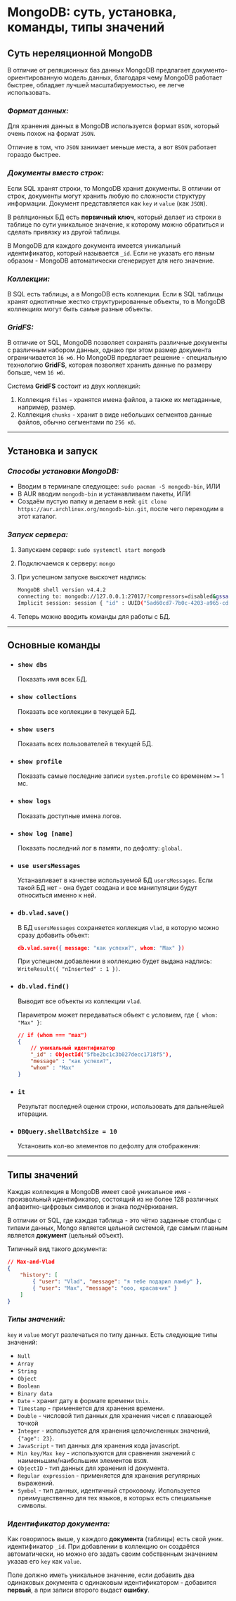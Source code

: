 # MongoDB: суть, установка, команды, типы значений

## Суть нереляционной MongoDB

В отличие от реляционных баз данных MongoDB предлагает документо-ориентированную модель данных, благодаря чему MongoDB работает быстрее, обладает лучшей масштабируемостью, ее легче использовать.

### ***Формат данных:***

Для хранения данных в MongoDB используется формат `BSON`, который очень похож на формат `JSON`.

Отличие в том, что `JSON` занимает меньше места, а вот `BSON` работает гораздо быстрее.

### ***Документы вместо строк:***

Если SQL хранят строки, то MongoDB хранит документы. В отличии от строк, документы могут хранить любую по сложности структуру информации. Документ представляется как `key` и `value` (как `JSON`).

В реляционных БД есть **первичный ключ**, который делает из строки в таблице по сути уникальное значение, к которому можно обратиться и сделать привязку из другой таблицы.

В MongoDB для каждого документа имеется уникальный идентификатор, который называется `_id`. Если не указать его явным образом - MongoDB автоматически сгенерирует для него значение.

### ***Коллекции:***

В SQL есть таблицы, а в MongoDB есть коллекции. Если в SQL таблицы хранят однотипные жестко структурированные объекты, то в MongoDB коллекциях могут быть самые разные объекты.

### ***GridFS:***

В отличие от SQL, MongoDB позволяет сохранять различные документы с различным набором данных, однако при этом размер документа ограничивается `16 мб`. Но MongoDB предлагает решение - специальную технологию **GridFS**, которая позволяет хранить данные по размеру больше, чем `16 мб`.

Система **GridFS** состоит из двух коллекций:

1. Коллекция `files` - хранятся имена файлов, а также их метаданные, например, размер. 
2. Коллекция `chunks` - хранит в виде небольших сегментов данные файлов, обычно сегментами по `256 кб`.
***

## Установка и запуск

### ***Способы установки MongoDB:***

* Вводим в терминале следующее: `sudo pacman -S mongodb-bin`, ИЛИ
* В AUR вводим `mongodb-bin` и устанавливаем пакеты, ИЛИ
* Создаём пустую папку и делаем в ней: `git clone https://aur.archlinux.org/mongodb-bin.git`, после чего переходим в этот каталог.

### ***Запуск сервера:***

1. Запускаем сервер: `sudo systemctl start mongodb`
2. Подключаемся к серверу: `mongo`
3. При успешном запуске выскочет надпись:

    ```bash
    MongoDB shell version v4.4.2
    connecting to: mongodb://127.0.0.1:27017/?compressors=disabled&gssapiServiceName=mongodb
    Implicit session: session { "id" : UUID("5ad60cd7-7b0c-4203-a965-cd0748b0ef86") }
    ``` 
4. Теперь можно вводить команды для работы с БД.
***

## Основные команды

* ### `show dbs` 
    Показать имя всех БД.

* ### `show collections`
    Показать все коллекции в текущей БД.

* ### `show users`        
    Показать всех пользователей в текущей БД.

* ### `show profile`
    Показать самые последние записи `system.profile` со временем `>=` 1 мс.

* ### `show logs`       
    Показать доступные имена логов.

* ### `show log [name]`
    Показать последний лог в памяти, по дефолту: `global`.

* ### `use usersMessages`
    Устанавливает в качестве используемой БД `usersMessages`. Если такой БД нет - она будет создана и все манипуляции будут относиться именно к ней.

* ### `db.vlad.save()`
    В БД `usersMessages` сохраняется коллекция `vlad`, в которую можно сразу добавить объект:

    ```json
    db.vlad.save({ message: "как успехи?", whom: "Max" })
    ```

    При успешном добавлении в коллекцию будет выдана надпись: `WriteResult({ "nInserted" : 1 })`.

* ### `db.vlad.find()`
    Выводит все объекты из коллекции `vlad`. 
    
    Параметром может передаваться объект с условием, где `{ whom: "Max" }`:

    ```json
    // if (whom === "max")
    { 
        // уникальный идентификатор
        "_id" : ObjectId("5fbe2bc1c3b027decc1718f5"), 
        "message" : "как успехи?", 
        "whom" : "Max" 
    }
    ```

* ### `it` 
    Результат последней оценки строки, использовать для дальнейшей итерации.

* ### `DBQuery.shellBatchSize = 10`
    Установить кол-во элементов по дефолту для отображения:
***

## Типы значений

Каждая коллекция в MongoDB имеет своё уникальное имя - произвольный идентификатор, состоящий из не более 128 различных алфавитно-цифровых символов и знака подчёркивания.

В отличии от SQL, где каждая таблица - это чётко заданные столбцы с типами данных, Mongo является цельной системой, где самым главным является **документ** (цельный объект).

Типичный вид такого документа:

```json
// Max-and-Vlad
{
    "history": [
        { "user": "Vlad", "message": "я тебе подарил ламбу" },
        { "user": "Max", "message": "ооо, красавчик" }
    ]
}
```

### ***Типы значений:***

`key` и `value` могут разлечаться по типу данных. Есть следующие типы значений:

* `Null`
* `Array` 
* `String`
* `Object` 
* `Boolean` 
* `Binary data` 
* `Date` - хранит дату в формате времени `Unix`.
* `Timestamp` - применяется для хранения времени.
* `Double` - числовой тип данных для хранения чисел с плавающей точкой
* `Integer` - используется для хранения целочисленных значений, `{"age": 23}`.
* `JavaScript` - тип данных для хранения кода javascript.
* `Min key/Max key` -  используются для сравнения значений с наименьшим/наибольшим элементов `BSON`.
* `ObjectID` - тип данных для хранения id документа.
* `Regular expression` - применяется для хранения регулярных выражений.
* `Symbol` - тип данных, идентичный строковому. Используется преимущественно для тех языков, в которых есть специальные символы.

### ***Идентификатор документа:***


Как говорилось выше, у каждого **документа** (таблицы) есть свой уник. идентификатор `_id`. При добавлении в коллекцию он создаётся автоматически, но можно его задать своим собственным значением указав его `key` как `value`.

Поле должно иметь уникальное значение, если добавить два одинаковых документа с одинаковым идентификатором - добавится **первый**, а при записи второго выдаст **ошибку**.











 

